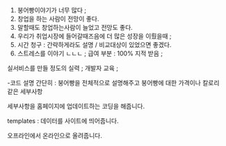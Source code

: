 1. 붕어빵이야기가 너무 많다 ; 
2. 창업을 하는 사람이 전망이 좋다. 
3. 말할때도 창업하는사람이 늘었고 전망도 좋다.
4. 우리가 취업시장에 들어갈때즈음에 더 많은 성장을 이뤘을때 ;
5. 시간 청구 : 간략하게라도 설명  / 비교대상이 있었으면 좋겠다.
6. 스트레스를 이야기 ㄴㄴㄴ ;
급여 부분 : 100% 지적 받음 ; 

실서비스를 만들 정도의 실력 ;
개발자 교육 ; 



-코드 설명 간단히 : 붕어빵을 전체적으로 설명해주고
붕어빵에 대한 가격이나 칼로리 같은 세부사항


세부사항을 홈페이지에 업데이트하는 코딩을 해줍니다.



templates : 데이터를 사이트에 띄어줍니다. 

오프라인에서 온라인으로 올려줍니다.